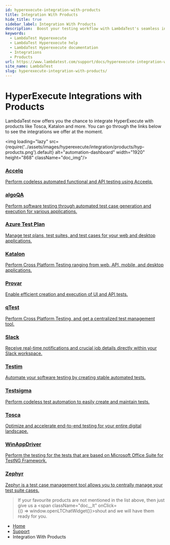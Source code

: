 ```yaml
---
id: hyperexecute-integration-with-products
title: Integration With Products
hide_title: true
sidebar_label: Integration With Products
description:  Boost your testing workflow with LambdaTest's seamless integrations. Achieve efficient cross-browser testing with popular tools for faster, more reliable results.
keywords:
  - LambdaTest Hyperexecute
  - LambdaTest Hyperexecute help
  - LambdaTest Hyperexecute documentation
  - Integrations
  - Products
url: https://www.lambdatest.com/support/docs/hyperexecute-integration-with-products/
site_name: LambdaTest
slug: hyperexecute-integration-with-products/
---
```


<script type="application/ld+json"
      dangerouslySetInnerHTML={{ __html: JSON.stringify({
       "@context": "https://schema.org",
        "@type": "BreadcrumbList",
        "itemListElement": [{
          "@type": "ListItem",
          "position": 1,
          "name": "Home",
          "item": "https://www.lambdatest.com"
        },{
          "@type": "ListItem",
          "position": 2,
          "name": "Support",
          "item": "https://www.lambdatest.com/support/docs/"
        },{
          "@type": "ListItem",
          "position": 3,
          "name": "Integration with Products",
          "item": "https://www.lambdatest.com/support/docs/hyperexecute-integration-with-products/"
        }]
      })
    }}
></script>

# HyperExecute Integrations with Products

LambdaTest now offers you the chance to integrate HyperExecute with products like Tosca, Katalon and more. You can go through the links below to see the integrations we offer at the moment. 

<img loading="lazy" src={require('../assets/images/hyperexecute/integration/products/hyp-products.png').default} alt="automation-dashboard"  width="1920" height="868" className="doc_img"/>

<div className="support_main">

  <a href = "/support/docs/hyperexecute-accelq-integration/">
  <div className="support_inners">
    <h3>Accelq</h3>
    <p>Perform codeless automated functional and API testing using Acceelq.</p>
  </div>
  </a>

  <a href = "/support/docs/hyperexecute-algoqa-integration/">
  <div className="support_inners">
    <h3>algoQA</h3>
    <p>Perform software testing through automated test case generation and execution for various applications.</p>
  </div>
  </a>

  <a href = "/support/docs/hyperexecute-azure-test-plan/">
  <div className="support_inners">
    <h3>Azure Test Plan</h3>
    <p>Manage test plans, test suites, and test cases for your web and desktop applications.</p>
  </div>
  </a>

  <a href = "/support/docs/katalon-integration-with-hyperexecute/">
  <div className="support_inners">
    <h3>Katalon</h3>
    <p>Perform Cross Platform Testing ranging from web, API, mobile, and desktop applications.</p>
  </div>
  </a>

  <a href = "/support/docs/hyperexecute-provar-integration/">
  <div className="support_inners">
    <h3>Provar</h3>
    <p>Enable efficient creation and execution of UI and API tests.</p>
  </div>
  </a>

  <a href = "/support/docs/hyperexecute-qtest-integration/">
  <div className="support_inners">
    <h3>qTest</h3>
    <p>Perform Cross Platform Testing, and get a centralized test management tool.</p>
  </div>
  </a>

  <a href = "/support/docs/hyperexecute-slack-integration/">
  <div className="support_inners">
    <h3>Slack</h3>
    <p>Receive real-time notifications and crucial job details directly within your Slack workspace.</p>
  </div>
  </a>

  <a href = "/support/docs/hyperexecute-testim-integration/">
  <div className="support_inners">
    <h3>Testim</h3>
    <p>Automate your software testing by creating stable automated tests.</p>
  </div>
  </a>

  <a href = "/support/docs/hyperexecute-testsigma-integration/">
  <div className="support_inners">
    <h3>Testsigma</h3>
    <p>Perform codeless test automation to easily create and maintain tests.</p>
  </div>
  </a>

  <a href = "/support/docs/tosca-integration-with-hyperexecute/">
  <div className="support_inners">
    <h3>Tosca</h3>
    <p>Optimize and accelerate end-to-end testing for your entire digital landscape.</p>
  </div>
  </a>

  <a href = "/support/docs/hyperexecute-winapp-integration/">
  <div className="support_inners">
    <h3>WinAppDriver</h3>
    <p>Perform the testing for the tests that are based on Microsoft Office Suite for TestNG Framework.</p>
  </div>
  </a>

  <a href = "/support/docs/hyperexecute-zephyr-scale-integration/">
  <div className="support_inners">
    <h3>Zephyr</h3>
    <p>Zephyr is a test case management tool allows you to centrally manage your test suite cases.</p>
  </div>
  </a>
</div>

>If your favourite products are not mentioned in the list above, then just give us a <span className="doc__lt" onClick={() => window.openLTChatWidget()}>shout</span> and we will have them ready for you.

<nav aria-label="breadcrumbs">
  <ul className="breadcrumbs">
    <li className="breadcrumbs__item">
      <a className="breadcrumbs__link" target="_self" href="https://www.lambdatest.com">
        Home
      </a>
    </li>
    <li className="breadcrumbs__item">
      <a className="breadcrumbs__link" target="_self" href="https://www.lambdatest.com/support/docs/">
        Support
      </a>
    </li>
    <li className="breadcrumbs__item breadcrumbs__item--active">
      <span className="breadcrumbs__link">
       Integration With Products
      </span>
    </li>
  </ul>
</nav>